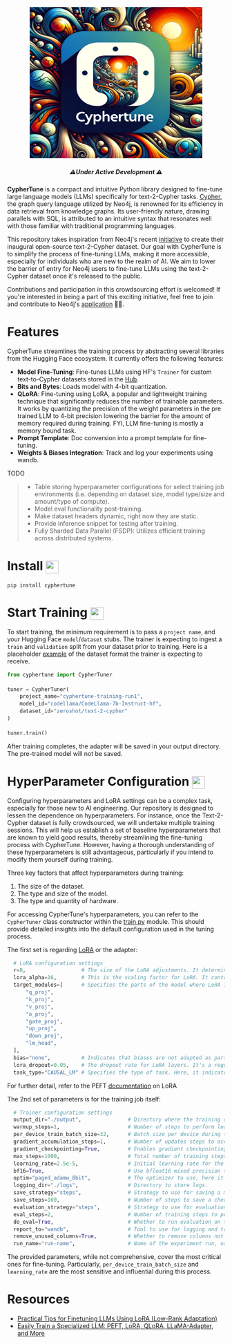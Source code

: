 <div align="center">
    <img width="400" height="350" src="/img/cyphertune-logo.webp">
</div>

<h5 align="center">
  ⚠️<em>Under Active Development</em> ⚠️
</h5>

**CypherTune** is a compact and intuitive Python library designed to fine-tune large language models (LLMs) specifically for text-2-Cypher tasks. [Cypher](https://neo4j.com/developer/cypher/), the graph query language utilized by Neo4j, is renowned for its efficiency in data retrieval from knowledge graphs. Its user-friendly nature, drawing parallels with SQL, is attributed to an intuitive syntax that resonates well with those familiar with traditional programming languages.

This repository takes inspiration from Neo4j's recent [initiative](https://bratanic-tomaz.medium.com/crowdsourcing-text2cypher-dataset-e65ba51916d4) to create their inaugural open-source text-2-Cypher dataset. Our goal with CypherTune is to simplify the process of fine-tuning LLMs, making it more accessible, especially for individuals who are new to the realm of AI. We aim to lower the barrier of entry for Neo4j users to fine-tune LLMs using the text-2-Cypher dataset once it's released to the public.

Contributions and participation in this crowdsourcing effort is welcomed! If you're interested in being a part of this exciting initiative, feel free to join and contribute to Neo4j's [application](https://text2cypher.vercel.app/) 🚀🚀.

# Features

CypherTune streamlines the training process by abstracting several libraries from the Hugging Face ecosystem. It currently offers the following features:

- **Model Fine-Tuning**: Fine-tunes LLMs using HF's `Trainer` for custom text-to-Cypher datasets stored in the [Hub](https://huggingface.co/datasets).
- **Bits and Bytes**: Loads model with 4-bit quantization.
- **QLoRA**: Fine-tuning using LoRA, a popular and lightweight training technique that significantly reduces the number of trainable parameters. It works by quantizing the precision of the weight parameters in the pre trained LLM to 4-bit precision lowering the barrier for the amount of memory required during training. FYI, LLM fine-tuning is mostly a memory bound task.
- **Prompt Template**: Doc conversion into a prompt template for fine-tuning.
- **Weights & Biases Integration**: Track and log your experiments using wandb.

TODO

> - Table storing hyperparameter configurations for select training job environments (i.e. depending on dataset size, model type/size and amount/type of compute).
> - Model eval functionality post-training.
> - Make dataset headers dynamic, right now they are static.
> - Provide inference snippet for testing after training.
> - Fully Sharded Data Parallel (FSDP): Utilizes efficient training across distributed systems.

# Install <img align="center" width="30" height="29" src="https://media.giphy.com/media/sULKEgDMX8LcI/giphy.gif">

```
pip install cyphertune
```

# Start Training <img align="center" width="30" height="29" src="https://media.giphy.com/media/QLcCBdBemDIqpbK6jA/giphy.gif">

To start training, the minimum requirement is to pass a `project name`, and your Hugging Face `model`/`dataset` stubs. The trainer is expecting to ingest a `train` and `validation` split from your dataset prior to training. Here is a placeholder [example](https://huggingface.co/datasets/zeroshot/text-2-cypher) of the dataset format the trainer is expecting to receive.

```py
from cyphertune import CypherTuner

tuner = CypherTuner(
    project_name="cyphertune-training-run1",
    model_id="codellama/CodeLlama-7b-Instruct-hf",
    dataset_id="zeroshot/text-2-cypher"
)

tuner.train()
```
After training completes, the adapter will be saved in your output directory. The pre-trained model will not be saved.

# HyperParameter Configuration <img align="center" width="30" height="29" src="https://media.giphy.com/media/FhE5Og89nRTpt4QCet/giphy.gif">


Configuring hyperparameters and LoRA settings can be a complex task, especially for those new to AI engineering. Our repository is designed to lessen the dependence on hyperparameters. For instance, once the Text-2-Cypher dataset is fully crowdsourced, we will undertake multiple training sessions. This will help us establish a set of baseline hyperparameters that are known to yield good results, thereby streamlining the fine-tuning process with CypherTune. However, having a thorough understanding of these hyperparameters is still advantageous, particularly if you intend to modify them yourself during training.

Three key factors that affect hyperparameters during training:

1. The size of the dataset.
2. The type and size of the model.
3. The type and quantity of hardware.

For accessing CypherTune's hyperparameters, you can refer to the `CypherTuner` class constructor within the [train.py](https://github.com/InquestGeronimo/cyphertune/blob/main/cyphertune/train.py) module. This should provide detailed insights into the default configuration used in the tuning process.

The first set is regarding [LoRA](https://huggingface.co/docs/peft/en/package_reference/lora) or the adapter:

```py
  # LoRA configuration settings
  r=8,                  # The size of the LoRA adjustments. It determines the level of detail in the modifications LoRA applies.
  lora_alpha=16,        # This is the scaling factor for LoRA. It controls the magnitude of the adjustments made by LoRA.
  target_modules=[      # Specifies the parts of the model where LoRA is applied. These can be components of the transformer architecture.
      "q_proj", 
      "k_proj",
      "v_proj",
      "o_proj",
      "gate_proj",
      "up_proj", 
      "down_proj",
      "lm_head",
  ],
  bias="none",          # Indicates that biases are not adapted as part of the LoRA process.
  lora_dropout=0.05,    # The dropout rate for LoRA layers. It's a regularization technique to prevent overfitting.
  task_type="CAUSAL_LM" # Specifies the type of task. Here, it indicates the model is for causal language modeling.
```

For further detail, refer to the PEFT [documentation](https://huggingface.co/docs/peft/en/package_reference/lora) on LoRA

The 2nd set of parameters is for the training job itself:

```py
  # Trainer configuration settings
  output_dir="./output",               # Directory where the training outputs and model checkpoints will be written.
  warmup_steps=1,                      # Number of steps to perform learning rate warmup.
  per_device_train_batch_size=32,      # Batch size per device during training.
  gradient_accumulation_steps=1,       # Number of updates steps to accumulate before performing a backward/update pass.
  gradient_checkpointing=True,         # Enables gradient checkpointing to save memory at the expense of slower backward pass.
  max_steps=1000,                      # Total number of training steps to perform.
  learning_rate=2.5e-5,                # Initial learning rate for the optimizer.
  bf16=True,                           # Use bfloat16 mixed precision training instead of the default fp32.
  optim="paged_adamw_8bit",            # The optimizer to use, here it's a variant of AdamW optimized for 8-bit computing.
  logging_dir="./logs",                # Directory to store logs.
  save_strategy="steps",               # Strategy to use for saving a model checkpoint ('steps' means saving at every specified number of steps).
  save_steps=100,                      # Number of steps to save a checkpoint after.
  evaluation_strategy="steps",         # Strategy to use for evaluation ('steps' means evaluating at every specified number of steps).
  eval_steps=2,                        # Number of training steps to perform evaluation after.
  do_eval=True,                        # Whether to run evaluation on the validation set.
  report_to="wandb",                   # Tool to use for logging and tracking (Weights & Biases in this case).
  remove_unused_columns=True,          # Whether to remove columns not used by the model when using a dataset.
  run_name="run-name",                 # Name of the experiment run, usually containing the project name and timestamp.
```
The provided parameters, while not comprehensive, cover the most critical ones for fine-tuning. Particularly, `per_device_train_batch_size` and `learning_rate` are the most sensitive and influential during this process.

# Resources

- [Practical Tips for Finetuning LLMs Using LoRA (Low-Rank Adaptation)](https://magazine.sebastianraschka.com/p/practical-tips-for-finetuning-llms?utm_source=substack&utm_campaign=post_embed&utm_medium=web)
- [Easily Train a Specialized LLM: PEFT, LoRA, QLoRA, LLaMA-Adapter, and More](https://cameronrwolfe.substack.com/p/easily-train-a-specialized-llm-peft#:~:text=LoRA%20leaves%20the%20pretrained%20layers,of%20the%20model%3B%20see%20below.&text=Rank%20decomposition%20matrix.,the%20dimensionality%20of%20the%20input.)